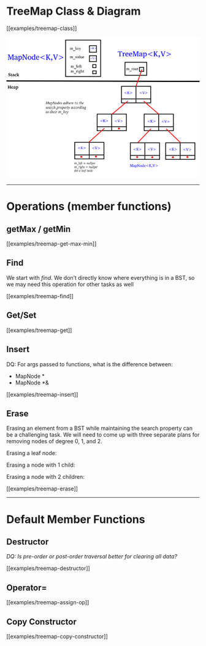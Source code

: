 # TreeMap Class & Diagram

[[examples/treemap-class]]


![](img%2Ftreemap-diagram.png)


---

# Operations (member functions)


## getMax / getMin

[[examples/treemap-get-max-min]]

## Find

We start with _find_. We don’t directly know where everything is in a BST, so we may need this operation for other tasks as well

[[examples/treemap-find]]

## Get/Set

[[examples/treemap-get]]

## Insert

DQ: For args passed to functions, what is the difference between: 
  * MapNode *
  * MapNode *&

[[examples/treemap-insert]]

## Erase

Erasing an element from a BST while maintaining the search property can be a challenging task. We will need to come up with three separate plans for removing nodes of degree 0, 1, and 2.

Erasing a leaf node:

Erasing a node with 1 child:

Erasing a node with 2 children:

[[examples/treemap-erase]]


---

# Default Member Functions

## Destructor

_DQ: Is pre-order or post-order traversal better for clearing all data?_

[[examples/treemap-destructor]]

## Operator=

[[examples/treemap-assign-op]]

## Copy Constructor

[[examples/treemap-copy-constructor]]